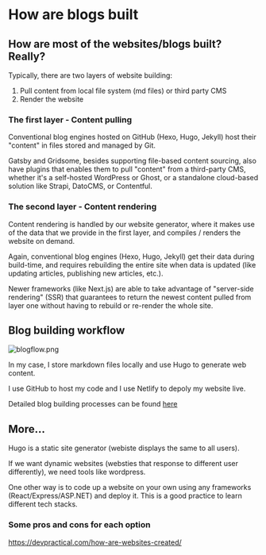 # How are blogs built


## How are most of the websites/blogs built? Really?
Typically, there are two layers of website building:
1. Pull content from local file system (md files) or third party CMS
2. Render the website
   
### The first layer - Content pulling 

Conventional blog engines hosted on GitHub (Hexo, Hugo, Jekyll) host their "content" in files stored and managed by Git. 

Gatsby and Gridsome, besides supporting file-based content sourcing, also have plugins that enables them to pull "content" from a third-party CMS, whether it's a self-hosted WordPress or Ghost, or a standalone cloud-based solution like Strapi, DatoCMS, or Contentful.

### The second layer - Content rendering 

Content rendering is handled by our website generator, where it makes use of the data that we provide in the first layer, and compiles / renders the website on demand. 

Again, conventional blog engines (Hexo, Hugo, Jekyll) get their data during build-time, and requires rebuilding the entire site when data is updated (like updating articles, publishing new articles, etc.). 

Newer frameworks (like Next.js) are able to take advantage of "server-side rendering" (SSR) that guarantees to return the newest content pulled from layer one without having to rebuild or re-render the whole site.

## Blog building workflow

![blogflow.png](/images/blogflow.png)

In my case, I store markdown files locally and use Hugo to generate web content. 

I use GitHub to host my code and I use Netlify to depoly my website live.

Detailed blog building processes can be found [here](/build-hugo-blog/)

## More...

Hugo is a static site generator (webiste displays the same to all users). 

If we want dynamic websites (websties that response to different user differently), we need tools like wordpress.

One other way is to code up a website on your own using any frameworks (React/Express/ASP.NET) and deploy it. This is a good practice to learn different tech stacks.

### Some pros and cons for each option
https://devpractical.com/how-are-websites-created/
